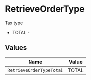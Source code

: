 # RetrieveOrderType

Tax type
* TOTAL - 


## Values

| Name                     | Value                    |
| ------------------------ | ------------------------ |
| `RetrieveOrderTypeTotal` | TOTAL                    |